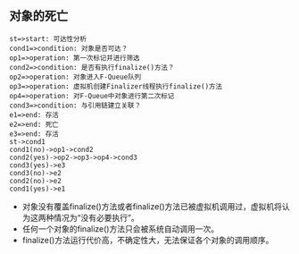 ## 对象的死亡

```flow
st=>start: 可达性分析
cond1=>condition: 对象是否可达？
op1=>operation: 第一次标记并进行筛选
cond2=>condition: 是否有执行finalize()方法？
op2=>operation: 对象进入F-Queue队列
op3=>operation: 虚拟机创建Finalizer线程执行finalize()方法
op4=>operation: 对F-Queue中对象进行第二次标记
cond3=>condition: 与引用链建立关联？
e1=>end: 存活
e2=>end: 死亡
e3=>end: 存活
st->cond1
cond1(no)->op1->cond2
cond2(yes)->op2->op3->op4->cond3
cond3(yes)->e3
cond3(no)->e2
cond2(no)->e2
cond1(yes)->e1

```

+ 对象没有覆盖finalize()方法或者finalize()方法已被虚拟机调用过，虚拟机将认为这两种情况为“没有必要执行”。
+ 任何一个对象的finalize()方法只会被系统自动调用一次。
+ finalize()方法运行代价高，不确定性大，无法保证各个对象的调用顺序。